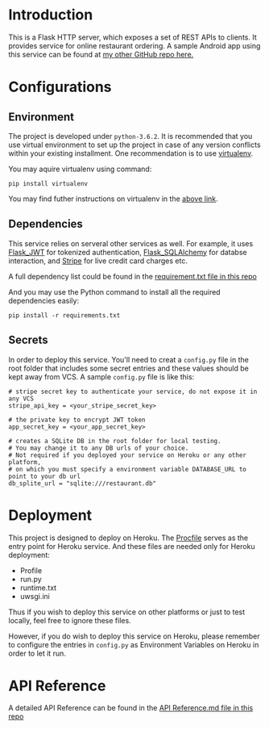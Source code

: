 # Introduction
This is a Flask HTTP server, which exposes a set of REST APIs to clients. It provides service for online restaurant ordering. A sample Android app using this service can be found at [my other GitHub repo here.](https://github.com/CristianoYL/RestaurantAndroidApp)
# Configurations
## Environment
The project is developed under ```python-3.6.2```. It is recommended that you use virtual environment to set up the project in case of any version conflicts within your existing installment. One recommendation is to use [virtualenv](https://virtualenv.pypa.io/en/stable/).

You may aquire virtualenv using command:
```
pip install virtualenv
```
You may find futher instructions on virtualenv in the [above link](https://virtualenv.pypa.io/en/stable/).
## Dependencies
This service relies on serveral other services as well. For example, it uses [Flask_JWT](https://pythonhosted.org/Flask-JWT/) for tokenized authentication, [Flask_SQLAlchemy](http://flask-sqlalchemy.pocoo.org/2.3/) for databse interaction, and [Stripe](https://stripe.com/docs) for live credit card charges etc.

A full dependency list could be found in the [requirement.txt file in this repo](https://github.com/CristianoYL/RestaurantAppAPI/blob/master/requirements.txt)

And you may use the Python command to install all the required dependencies easily:
```
pip install -r requirements.txt
```
## Secrets
In order to deploy this service. You'll need to creat a ```config.py``` file in the root folder that includes some secret entries and these values should be kept away from VCS. A sample ```config.py``` file is like this:
```
# stripe secret key to authenticate your service, do not expose it in any VCS
stripe_api_key = <your_stripe_secret_key>

# the private key to encrypt JWT token
app_secret_key = <your_app_secret_key>

# creates a SQLite DB in the root folder for local testing. 
# You may change it to any DB urls of your choice.
# Not required if you deployed your service on Heroku or any other platform,
# on which you must specify a environment variable DATABASE_URL to point to your db url
db_splite_url = "sqlite:///restaurant.db"
```
# Deployment
This project is designed to deploy on Heroku. The [Procfile](https://github.com/CristianoYL/RestaurantAppAPI/blob/master/Procfile) serves as the entry point for Heroku service. And these files are needed only for Heroku deployment:
* Profile
* run.py
* runtime.txt
* uwsgi.ini

Thus if you wish to deploy this service on other platforms or just to test locally, feel free to ignore these files.

However, if you do wish to deploy this service on Heroku, please remember to configure the entries in ```config.py``` as Environment Variables on Heroku in order to let it run.
# API Reference
A detailed API Reference can be found in the [API Reference.md file in this repo](https://github.com/CristianoYL/RestaurantAppAPI/blob/master/API%20Reference.md)
